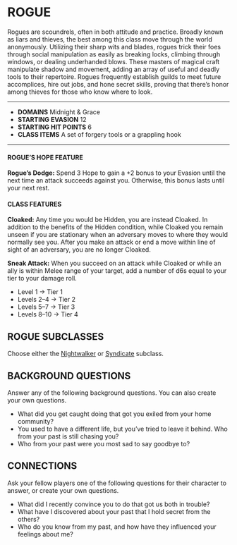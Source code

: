 # ROGUE

Rogues are scoundrels, often in both attitude and practice. Broadly known as liars and thieves, the best among this class move through the world anonymously. Utilizing their sharp wits and blades, rogues trick their foes through social manipulation as easily as breaking locks, climbing through windows, or dealing underhanded blows. These masters of magical craft manipulate shadow and movement, adding an array of useful and deadly tools to their repertoire. Rogues frequently establish guilds to meet future accomplices, hire out jobs, and hone secret skills, proving that there’s honor among thieves for those who know where to look.

---

- **DOMAINS** Midnight & Grace
- **STARTING EVASION** 12
- **STARTING HIT POINTS** 6
- **CLASS ITEMS** A set of forgery tools or a grappling hook

---

#### ROGUE’S HOPE FEATURE

**Rogue’s Dodge:** Spend 3 Hope to gain a +2 bonus to your Evasion until the next time an attack succeeds against you. Otherwise, this bonus lasts until your next rest.

#### CLASS FEATURES

**Cloaked:** Any time you would be Hidden, you are instead Cloaked. In addition to the benefits of the Hidden condition, while Cloaked you remain unseen if you are stationary when an adversary moves to where they would normally see you. After you make an attack or end a move within line of sight of an adversary, you are no longer Cloaked.

**Sneak Attack:** When you succeed on an attack while Cloaked or while an ally is within Melee range of your target, add a number of d6s equal to your tier to your damage roll.

- Level 1 → Tier 1
- Levels 2–4 → Tier 2
- Levels 5–7 → Tier 3
- Levels 8–10 → Tier 4

## ROGUE SUBCLASSES

Choose either the [Nightwalker](../subclasses/Nightwalker.md) or [Syndicate](../subclasses/Syndicate.md) subclass.

## BACKGROUND QUESTIONS

Answer any of the following background questions. You can also create your own questions.

- What did you get caught doing that got you exiled from your home community?
- You used to have a different life, but you’ve tried to leave it behind. Who from your past is still chasing you?
- Who from your past were you most sad to say goodbye to?

## CONNECTIONS

Ask your fellow players one of the following questions for their character to answer, or create your own questions.

- What did I recently convince you to do that got us both in trouble?
- What have I discovered about your past that I hold secret from the others?
- Who do you know from my past, and how have they influenced your feelings about me?
